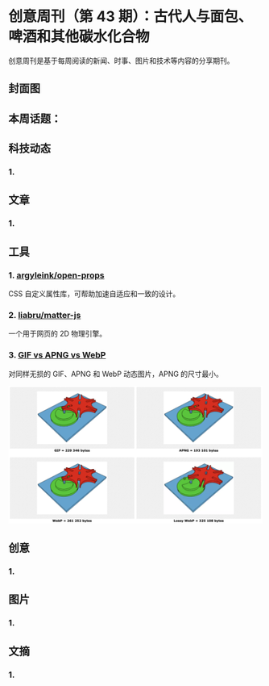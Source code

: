 # 创意周刊（第 43 期）：古代人与面包、啤酒和其他碳水化合物

创意周刊是基于每周阅读的新闻、时事、图片和技术等内容的分享期刊。

## 封面图

## 本周话题：

## 科技动态

### 1. 

## 文章

### 1. 

## 工具

### 1. [argyleink/open-props](https://github.com/argyleink/open-props)

CSS 自定义属性库，可帮助加速自适应和一致的设计。

### 2. [liabru/matter-js](https://brm.io/matter-js/)

一个用于网页的 2D 物理引擎。

### 3. [GIF vs APNG vs WebP](http://littlesvr.ca/apng/gif_apng_webp.html)

对同样无损的 GIF、APNG 和 WebP 动态图片，APNG 的尺寸最小。

![](../../images/2022/44-gif-apng-webp.png)

## 创意

### 1. 
## 图片

### 1. 
## 文摘

### 1. 